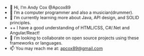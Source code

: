 - 👋 Hi, I’m Andy Cox @Apcox89
- 👀 I’m a computer programmer and also a musician(drummer).
- 🌱 I’m currently learning more about Java, API design, and SOLID principles.
- ++ I have a good understanding of HTML/CSS, C#/.Net and Angular/React!
- 💞️ I’m looking to collaborate on open source projects using these frameworks or languages.
- 📫 You may reach me at: apcox89@gmail.com

<!---
Apcox89/Apcox89 is a ✨ special ✨ repository because its `README.md` (this file) appears on your GitHub profile.
You can click the Preview link to take a look at your changes.
--->
